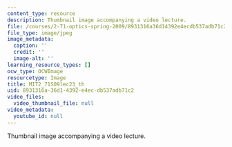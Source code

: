 ```yaml
---
content_type: resource
description: Thumbnail image accompanying a video lecture.
file: /courses/2-71-optics-spring-2009/8931316a36d14392e4ecdb537adb71c2_MIT2_71S09lec23_th.jpg
file_type: image/jpeg
image_metadata:
  caption: ''
  credit: ''
  image-alt: ''
learning_resource_types: []
ocw_type: OCWImage
resourcetype: Image
title: MIT2_71S09lec23_th
uid: 8931316a-36d1-4392-e4ec-db537adb71c2
video_files:
  video_thumbnail_file: null
video_metadata:
  youtube_id: null
---
```

Thumbnail image accompanying a video lecture.


